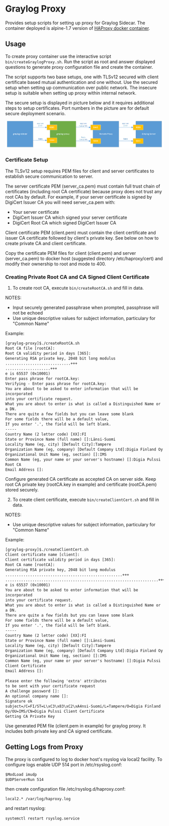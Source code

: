 # Graylog Proxy

Provides setup scripts for setting up proxy for Graylog Sidecar. The container
deployed is alpine-1.7 version of [HAProxy docker container](https://hub.docker.com/_/haproxy/).

## Usage

To create proxy container use the interactive script `bin/createGraylogProxy.sh`.
Run the script as root and answer displayed questions to generate proxy
configuration file and create the container.

The script supports two base setups, one with TLSv12 secured with client
certificate based mutual authentication and one without. Use the secured setup
when setting up communication over public network. The insecure setup is suitable
when setting up proxy within internal network.

The secure setup is displayed in picture below and it requires additional steps
to setup certificates. Port numbers in the picture are for default secure
deployment scenario.

![Graylog proxy setup](https://github.com/digiapulssi/graylog-proxy/raw/master/documentation/graylog-proxy-setup.png)

### Certificate Setup

The TLSv12 setup requires PEM files for client and server certificates to establish
secure communication to server.

The server certificate PEM (server_ca.pem) must contain full trust chain of certificates
(including root CA certificate) because proxy does not trust any root CAs by
default. For example, if your server certificate is signed by DigiCert Issuer CA
you will need server_ca.pem with:
- Your server certificate
- DigiCert Issuer CA which signed your server certificate
- DigiCert Root CA which signed DigiCert Issuer CA

Client certificate PEM (client.pem) must contain the client certificate and issuer CA
certificate followed by client's private key. See below on how to create private
CA and client certificate.

Copy the certificate PEM files for client (client.pem) and server (server_ca.pem) to
docker host (suggested directory /etc/haproxy/cert) and modify their ownership
to root and mode to 400.

### Creating Private Root CA and CA Signed Client Certificate

1. To create root CA, execute `bin/createRootCA.sh` and fill in data.

NOTES:
* Input securely generated passphrase when prompted, passphrase will not be echoed
* Use unique descriptive values for subject information, particulary for "Common Name"

Example:
```
[graylog-proxy]$./createRootCA.sh
Root CA file [rootCA]:
Root CA validity period in days [365]:
Generating RSA private key, 2048 bit long modulus
.............................+++
....................+++
e is 65537 (0x10001)
Enter pass phrase for rootCA.key:
Verifying - Enter pass phrase for rootCA.key:
You are about to be asked to enter information that will be incorporated
into your certificate request.
What you are about to enter is what is called a Distinguished Name or a DN.
There are quite a few fields but you can leave some blank
For some fields there will be a default value,
If you enter '.', the field will be left blank.
-----
Country Name (2 letter code) [XX]:FI
State or Province Name (full name) []:Länsi-Suomi
Locality Name (eg, city) [Default City]:Tampere
Organization Name (eg, company) [Default Company Ltd]:Digia Finland Oy
Organizational Unit Name (eg, section) []:IMS
Common Name (eg, your name or your server's hostname) []:Digia Pulssi Root CA
Email Address []:
```

Configure generated CA certificate as accepted CA on server side. Keep root CA
private key (rootCA.key in example) and certificate (rootCA.pem) stored securely.

2. To create client certificate, execute `bin/createClientCert.sh` and fill in data.

NOTES:
* Use unique descriptive values for subject information, particulary for "Common Name"

Example:
```
[graylog-proxy]$./createClientCert.sh
Client certificate name [client]:
Client certificate validity period in days [365]:
Root CA name [rootCA]:
Generating RSA private key, 2048 bit long modulus
....................................................+++
....................................................................+++
e is 65537 (0x10001)
You are about to be asked to enter information that will be incorporated
into your certificate request.
What you are about to enter is what is called a Distinguished Name or a DN.
There are quite a few fields but you can leave some blank
For some fields there will be a default value,
If you enter '.', the field will be left blank.
-----
Country Name (2 letter code) [XX]:FI
State or Province Name (full name) []:Länsi-Suomi
Locality Name (eg, city) [Default City]:Tampere
Organization Name (eg, company) [Default Company Ltd]:Digia Finland Oy
Organizational Unit Name (eg, section) []:IMS
Common Name (eg, your name or your server's hostname) []:Digia Pulssi Client Certificate
Email Address []:

Please enter the following 'extra' attributes
to be sent with your certificate request
A challenge password []:
An optional company name []:
Signature ok
subject=/C=FI/ST=L\xC3\x83\xC2\xA4nsi-Suomi/L=Tampere/O=Digia Finland Oy/OU=IMS/CN=Digia Pulssi Client Certificate
Getting CA Private Key
```

Use generated PEM file (client.pem in example) for graylog proxy. It includes both private key and CA signed certificate.

## Getting Logs from Proxy

The proxy is configured to log to docker host's rsyslog via local2 facility.
To configure logs enable UDP 514 port in /etc/rsyslog.conf:

```
$ModLoad imudp
$UDPServerRun 514
```

then create configuration file /etc/rsyslog.d/haproxy.conf:

```
local2.* /var/log/haproxy.log
```

and restart rsyslog:

`systemctl restart rsyslog.service`
